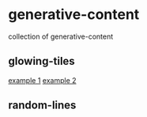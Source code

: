 # generative-content
collection of generative-content

## glowing-tiles
[example 1](https://www.youtube.com/watch?v=IwYsJzopXCg)
[example 2](https://www.youtube.com/watch?v=IwE2bmgQbOI)

## random-lines
